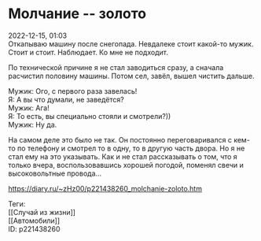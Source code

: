 Молчание -- золото
===================

   
 2022-12-15, 01:03   
  Откапываю машину после снегопада. Невдалеке стоит какой-то мужик. Стоит и стоит. Наблюдает. Ко мне не подходит.   
   
 По технической причине я не стал заводиться сразу, а сначала расчистил половину машины. Потом сел, завёл, вышел чистить дальше.   
   
 Мужик: Ого, с первого раза завелась!   
 Я: А вы что думали, не заведётся?   
 Мужик: Ага!   
 Я: То есть, вы специально стояли и смотрели?))   
 Мужик: Ну да.   
   
 На самом деле это было не так. Он постоянно переговаривался с кем-то по телефону и смотрел то в одну, то в другую часть двора. Но я не стал ему на это указывать. Как и не стал рассказывать о том, что я только вчера, воспользовавшись хорошей погодой, поменял свечи и высоковольтные провода...   
    
 <https://diary.ru/~zHz00/p221438260_molchanie-zoloto.htm>   
   
 Теги:   
 [[Случай из жизни]]   
 [[Автомобили]]   
 ID: p221438260